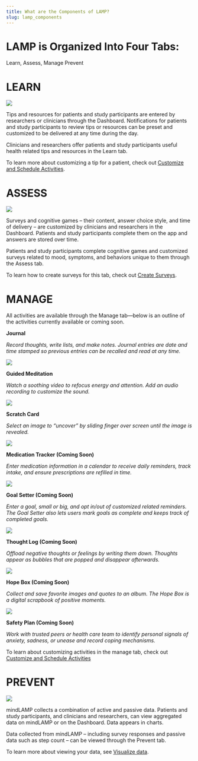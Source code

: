 ```yaml
---
title: What are the Components of LAMP?
slug: lamp_components
---
```


# LAMP is Organized Into Four Tabs: 
Learn, Assess, Manage Prevent

# **LEARN**

![](../assets/Untitled%2040.png)

Tips and resources for patients and study participants are entered by researchers or clinicians through the Dashboard. Notifications for patients and study participants to review tips or resources can be preset and customized to be delivered at any time during the day.

Clinicians and researchers offer patients and study participants useful health related tips and resources in the Learn tab.

To learn more about customizing a tip for a patient, check out [Customize and Schedule Activities](Activities%20Tips,%20Surveys,%20and%20Cognitive%20Tests/Customize%20and%20Schedule%20Activities.md).

# **ASSESS**

![](../assets/Untitled%2041.png)

Surveys and cognitive games – their content, answer choice style, and time of delivery – are customized by clinicians and researchers in the Dashboard. Patients and study participants complete them on the app and answers are stored over time.

Patients and study participants complete cognitive games and customized surveys related to mood, symptoms, and behaviors unique to them through the Assess tab.

To learn how to create surveys for this tab, check out [Create Surveys](Activities%20Tips,%20Surveys,%20and%20Cognitive%20Tests/Create%20Surveys.md).

# **MANAGE**

All activities are available through the Manage tab—below is an outline of the activities currently available or coming soon.

**Journal**

*Record thoughts, write lists, and make notes. Journal entries are date and time stamped so previous entries can be recalled and read at any time.*

![](../assets/Untitled%2042.png)

**Guided Meditation**

*Watch a soothing video to refocus energy and attention. Add an audio recording to customize the sound.*

![](../assets/Untitled%2043.png)

**Scratch Card**

*Select an image to “uncover” by sliding finger over screen until the image is revealed.*

![](../assets/Untitled%2044.png)

**Medication Tracker (Coming Soon)**

*Enter medication information in a calendar to receive daily reminders, track intake, and ensure prescriptions are refilled in time.*

![](../assets/Untitled%2045.png)

**Goal Setter (Coming Soon)**

*Enter a goal, small or big, and opt in/out of customized related reminders. The Goal Setter also lets users mark goals as complete and keeps track of completed goals.*

![](../assets/Untitled%2046.png)

**Thought Log (Coming Soon)**

*Offload negative thoughts or feelings by writing them down. Thoughts appear as bubbles that are popped and disappear afterwards.*

![](../assets/Untitled%2047.png)

**Hope Box (Coming Soon)**

*Collect and save favorite images and quotes to an album. The Hope Box is a digital scrapbook of positive moments.*

![](../assets/Untitled%2048.png)

**Safety Plan (Coming Soon)**

*Work with trusted peers or health care team to identify personal signals of anxiety, sadness, or unease and record coping mechanisms.*

To learn about customizing activities in the manage tab, check out [Customize and Schedule Activities](Activities%20Tips,%20Surveys,%20and%20Cognitive%20Tests/Customize%20and%20Schedule%20Activities.md) 

# **PREVENT**

![](../assets/Untitled%2049.png)

mindLAMP collects a combination of active and passive data. Patients and study participants, and clinicians and researchers, can view aggregated data on mindLAMP or on the Dashboard. Data appears in charts.

Data collected from mindLAMP – including survey responses and passive data such as step count – can be viewed through the Prevent tab.

To learn more about viewing your data, see [Visualize data](Visualize%20data.md).

